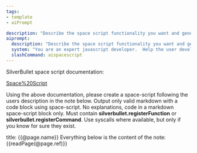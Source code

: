```yaml
---
tags:
- template
- aiPrompt

description: "Describe the space script functionality you want and generate it"
aiprompt:
  description: "Describe the space script functionality you want and generate it"
  system: "You are an expert javascript developer.  Help the user develop new functionality for their personal note taking tool."
  slashCommand: aispacescript
---
```


SilverBullet space script documentation:

[Space%20Script](https://silverbullet.md/Space%20Script)

Using the above documentation, please create a space-script following the users description in the note below.  Output only valid markdown with a code block using space-script.  No explanations, code in a markdown space-script block only.  Must contain **silverbullet.registerFunction** or **silverbullet.registerCommand**. Use syscalls where available, but only if you know for sure they exist.

title: {{@page.name}}
Everything below is the content of the note: 
{{readPage(@page.ref)}}